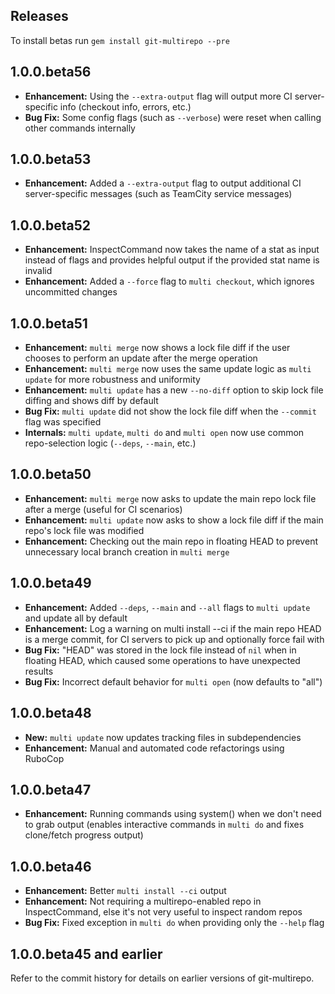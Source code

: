 ## Releases

To install betas run `gem install git-multirepo --pre`

## 1.0.0.beta56

- **Enhancement:** Using the `--extra-output` flag will output more CI server-specific info (checkout info, errors, etc.)
- **Bug Fix:** Some config flags (such as `--verbose`) were reset when calling other commands internally

## 1.0.0.beta53

- **Enhancement:** Added a `--extra-output` flag to output additional CI server-specific messages (such as TeamCity service messages)

## 1.0.0.beta52

- **Enhancement:** InspectCommand now takes the name of a stat as input instead of flags and provides helpful output if the provided stat name is invalid
- **Enhancement:** Added a `--force` flag to `multi checkout`, which ignores uncommitted changes

## 1.0.0.beta51

- **Enhancement:** `multi merge` now shows a lock file diff if the user chooses to perform an update after the merge operation
- **Enhancement:** `multi merge` now uses the same update logic as `multi update` for more robustness and uniformity
- **Enhancement:** `multi update` has a new `--no-diff` option to skip lock file diffing and shows diff by default
- **Bug Fix:** `multi update` did not show the lock file diff when the `--commit` flag was specified
- **Internals:** `multi update`, `multi do` and `multi open` now use common repo-selection logic (`--deps`, `--main`, etc.)

## 1.0.0.beta50

- **Enhancement:** `multi merge` now asks to update the main repo lock file after a merge (useful for CI scenarios)
- **Enhancement:** `multi update` now asks to show a lock file diff if the main repo's lock file was modified
- **Enhancement:** Checking out the main repo in floating HEAD to prevent unnecessary local branch creation in `multi merge`

## 1.0.0.beta49

- **Enhancement:** Added `--deps`, `--main` and `--all` flags to `multi update` and update all by default
- **Enhancement:** Log a warning on multi install --ci if the main repo HEAD is a merge commit, for CI servers to pick up and optionally force fail with
- **Bug Fix:** "HEAD" was stored in the lock file instead of `nil` when in floating HEAD, which caused some operations to have unexpected results
- **Bug Fix:** Incorrect default behavior for `multi open` (now defaults to "all")

## 1.0.0.beta48

- **New:** `multi update` now updates tracking files in subdependencies
- **Enhancement:** Manual and automated code refactorings using RuboCop

## 1.0.0.beta47

- **Enhancement:** Running commands using system() when we don't need to grab output (enables interactive commands in `multi do` and fixes clone/fetch progress output)

## 1.0.0.beta46

- **Enhancement:** Better `multi install --ci` output
- **Enhancement:** Not requiring a multirepo-enabled repo in InspectCommand, else it's not very useful to inspect random repos
- **Bug Fix:** Fixed exception in `multi do` when providing only the `--help` flag

## 1.0.0.beta45 and earlier

Refer to the commit history for details on earlier versions of git-multirepo.
